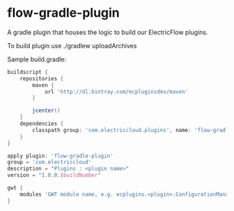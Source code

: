 # flow-gradle-plugin
A gradle plugin that houses the logic to build our ElectricFlow plugins.

To build plugin use ./gradlew uploadArchives

Sample build.gradle:

```groovy
buildscript {
    repositories {
        maven {
            url 'http://dl.bintray.com/ecpluginsdev/maven'
        }

        jcenter()
    }
    dependencies {
        classpath group: 'com.electriccloud.plugins', name: 'flow-gradle-plugin'
    }
}

apply plugin: 'flow-gradle-plugin'
group = 'com.electriccloud'
description = "Plugins : <plugin name>"
version = "1.0.0.$buildNumber"

gwt {
	modules 'GWT module name, e.g. ecplugins.<plugin>.ConfigurationManagement'
}

```
